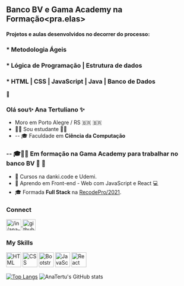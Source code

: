 ## Banco BV e Gama Academy na Formação<pra.elas>

#### Projetos e aulas desenvolvidos no decorrer do processo:

### * Metodologia Ágeis
### * Lógica de Programação | Estrutura de dados
### * HTML | CSS | JavaScript | Java | Banco de Dados

👋
### Olá sou✨ Ana Tertuliano ✨ 
- Moro em Porto Alegre / RS 🇧🇷 :brazil:
- :woman_student: Sou estudante ✍🏼
- -- 🎓  Faculdade em **Ciência da Computação**
### -- 🎓:woman_student: Em formação na Gama Academy  para trabalhar no banco BV :woman: 🏦
- 🔭 Cursos na danki.code e Udemi.
-  🌱 Aprendo em Front-end - Web com JavaScript e React 💻
- 🎓 Formada **Full Stack** na [RecodePro/2021](https://mail-attachment.googleusercontent.com/attachment/u/0/?ui=2&ik=1f5086dcef&attid=0.1&permmsgid=msg-f:1694034762662692652&th=17826ba429ac472c&view=att&disp=inline&saddbat=ANGjdJ9xq0F-y0TGVRuE6kriiRhO_x7iiDqRoU-m3bzVAX2Gop01Tmap9KYzkBqYim-H1cPoNPUibuIeyaMtuLg6H8oZD2uAzs5LvMPj8bLgptZGQPWvG2OwQ6o-obhyEN9HXpBjo9N3CyZmQhJbCaw_fLK5703rJmc6bcdNZHRrkLPvDHzVD2QDzFTY8gryANAQaUmKWck-nvywM6w6iU2lnEl5tqo99GoJmj4gCZes61vCj-nukwAejdoFBtpJs7EHmsvF6j4dfOrlyLq4bSuVTXkAUFGmfVZJd2JCnqPnv0isJOiMTfHEoUstrczjhbh29fqd_3sF-1gDJcN0t2I-fF6Hc6hniFze3JoxsxGifuU8MUChAZ-gV6ssnPxQrCQTWgVZ-issRQvNhkjeJfQzqu0Xy1d0BPjY8aXJOvuEMC0Km6iPb9HkV_EXhjCsoRYH3f3mDCgXQx6218IXzp-mp63XGhhSJv41UsAqwfCLK4UaNPTTzLsD64P7n2wdhpYSwxqAO7vvNdhzqGs15ANNGYy_oRMIDeG3xXAxxY6XOoOBYKaykHDCSGS7xMAq_XvMdCpurHo2_mu99hSjJLUKAXPvOpgb3Di97TLA3lEAhZyTpXf2nyt4wII5C9hVM2NqPSdR5D6GghV4lsBvaaY_N-LkQZ5FnR77i_kxmOacASDJrV3mdElyExYTwUU).

### Connect
<a href="https://www.linkedin.com/in/ana-tertu/" target="_blank">
  <img align="center" alt="/in/ana-tertu" height="30" width="40" src="https://cdn.jsdelivr.net/gh/devicons/devicon/icons/linkedin/linkedin-original.svg" style="max-width:100%;"/>
<a/>
<a href="https://github.com/AnaTertu" target="_blank">
  <img align="center" alt="github.com/AnaTertu" height="30" width="35" padding="2" background-color="aliceblue" src="https://cdns.iconmonstr.com/wp-content/assets/preview/2012/240/iconmonstr-github-1.png" style="max-width:100%;"/>
<a/>
  
### My Skills
<img src="https://cdn.jsdelivr.net/gh/devicons/devicon/icons/html5/html5-plain-wordmark.svg" alt="HTML" height="40" width="40" style="max-width:100%;"></img>
<img src="https://cdn.jsdelivr.net/gh/devicons/devicon/icons/css3/css3-plain-wordmark.svg" alt="CSS" height="40" width="40" style="max-width:100%;"></img>
<img src="https://cdn.jsdelivr.net/gh/devicons/devicon/icons/bootstrap/bootstrap-plain-wordmark.svg" alt="Bootstrap" height="40" width="40" style="max-width:100%;"></img>
<img src="https://cdn.jsdelivr.net/gh/devicons/devicon/icons/javascript/javascript-original.svg" alt="JavaScript" height="40" width="40" style="max-width:100%;"></img>
<img src="https://cdn.jsdelivr.net/gh/devicons/devicon/icons/react/react-original-wordmark.svg" alt="React" height="40" width="40" style="max-width:100%;"></img>

[![Top Langs](https://github-readme-stats.vercel.app/api/top-langs/?username=AnaTertu&langs_count=8)](https://github.com/AnaTertu/github-readme-stats)
![AnaTertu's GitHub stats](https://github-readme-stats.vercel.app/api?username=AnaTertu&hide=contribs,issues)

